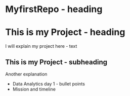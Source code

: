 # MyfirstRepo - heading
# This is my Project - heading
I will explain my project here - text

## This is my Project - subheading
Another explanation

* Data Analytics day 1 - bullet points
* Mission and timeline
